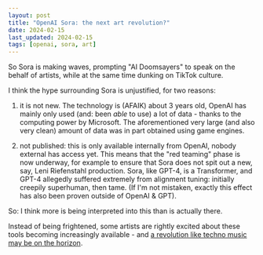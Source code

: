 ```yaml
---
layout: post
title: "OpenAI Sora: the next art revolution?"
date: 2024-02-15
last_updated: 2024-02-15
tags: [openai, sora, art]
---
```


So Sora is making waves, prompting \"AI Doomsayers\" to speak on the behalf of artists, while at the same time dunking on TikTok culture.

I think the hype surrounding Sora is unjustified, for two reasons:
1. it is not new. The technology is (AFAIK) about 3 years old, OpenAI has mainly only used (and: been *able* to use) a lot of data - thanks to the computing power by Microsoft. The aforementioned very large (and also very clean) amount of data was in part obtained using game engines.

2. not published: this is only available internally from OpenAI, nobody external has access yet. This means that the "red teaming" phase is now underway, for example to ensure that Sora does not spit out a new, say, Leni Riefenstahl production. Sora, like GPT-4, is a Transformer, and GPT-4 allegedly suffered extremely from alignment tuning: initially creepily superhuman, then tame. (If I'm not mistaken, exactly this effect has also been proven outside of OpenAI & GPT). 

So: I think more is being interpreted into this than is actually there.

Instead of being frightened, some artists are rightly excited about these tools becoming increasingly available - and [a revolution like techno music may be on the horizon](https://twitter.com/Grimezsz/status/1758259235014738195).
